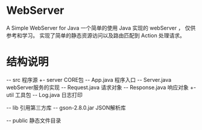 # WebServer
A Simple WebServer for Java
一个简单的使用 Java 实现的 webServer ， 仅供参考和学习。
实现了简单的静态资源访问以及路由匹配到 Action 处理请求。

# 结构说明

-- src	程序源
	+- server 	CORE包
		-- App.java		程序入口
		-- Server.java	webServer服务的实现
		-- Request.java	请求对象
		-- Response.java	响应对象
	+- util 		工具包 
		-- Log.java		日志打印
		
-- lib	引用第三方库
	-- gson-2.8.0.jar	JSON解析库
	
-- public 静态文件目录	